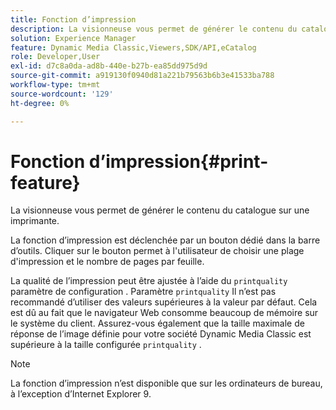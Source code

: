 ```yaml
---
title: Fonction d’impression
description: La visionneuse vous permet de générer le contenu du catalogue sur une imprimante.
solution: Experience Manager
feature: Dynamic Media Classic,Viewers,SDK/API,eCatalog
role: Developer,User
exl-id: d7c8a0da-ad8b-440e-b27b-ea85dd975d9d
source-git-commit: a919130f0940d81a221b79563b6b3e41533ba788
workflow-type: tm+mt
source-wordcount: '129'
ht-degree: 0%

---
```


# Fonction d’impression{#print-feature}

La visionneuse vous permet de générer le contenu du catalogue sur une imprimante.

La fonction d’impression est déclenchée par un bouton dédié dans la barre d’outils. Cliquer sur le bouton permet à l&#39;utilisateur de choisir une plage d&#39;impression et le nombre de pages par feuille.

La qualité de l’impression peut être ajustée à l’aide du `printquality` paramètre de configuration . Paramètre `printquality` Il n’est pas recommandé d’utiliser des valeurs supérieures à la valeur par défaut. Cela est dû au fait que le navigateur Web consomme beaucoup de mémoire sur le système du client. Assurez-vous également que la taille maximale de réponse de l’image définie pour votre société Dynamic Media Classic est supérieure à la taille configurée `printquality` .

>[!NOTE]
>
>La fonction d’impression n’est disponible que sur les ordinateurs de bureau, à l’exception d’Internet Explorer 9.
